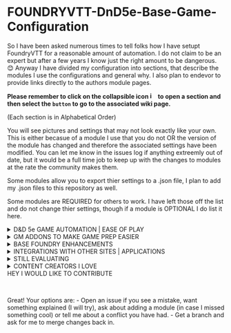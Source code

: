 # FOUNDRYVTT-DnD5e-Base-Game-Configuration

So I have been asked numerous times to tell folks how I have setupt FoundryVTT for a reasonable amount of automation.
I do not claim to be an expert but after a few years I know just the right amount to be dangerous. 😊
Anyway I have divided my configuration into sections, that describe the modules I use the configurations and general why. I also plan to endevor to provide links directly to the authors module pages.

<b>Please remember to click on the collapsible icon <img width="15" alt="image" src="https://user-images.githubusercontent.com/76136571/164912225-f8485d94-56bd-4e1d-baf9-58873cb426a4.png"> to open a section and then select the `button` to go to the associated wiki page.</b> <p>(Each section is in Alphabetical Order)</p>

You will see pictures and settings that may not look exactly like your own. This is either becasue of a module I use that you do not OR the version of the module has changed and therefore the associated settings have been modified. You can let me know in the issues log if anything extreemly out of date, but it would be a full time job to keep up with the changes to modules at the rate the community makes them.

Some modules allow you to export thier settings to a .json file, I plan to add my .json files to this repository as well.

Some modules are REQUIRED for others to work. I have left those off the list and do not change thier settings, though if a module is OPTIONAL I do list it here.

<details>
<summary> D&D 5e GAME AUTOMATION | EASE OF PLAY</summary>
<p>&nbsp;</p>
  
  <a href="https://github.com/jbowensii/FOUNDRYVTT-DnD5e-Base-Game-Configuration/wiki/About-Time">```About Time```</a>
  
  <a href="https://github.com/jbowensii/FOUNDRYVTT-DnD5e-Base-Game-Configuration/wiki/Active-Auras">```Active-Auras```</a>
  
  <a href="https://github.com/jbowensii/FOUNDRYVTT-DnD5e-Base-Game-Configuration/wiki/Active-Token-Effects">```Active Token Effects```</a>
  
  <a href="https://github.com/jbowensii/FOUNDRYVTT-DnD5e-Base-Game-Configuration/wiki/Advanced-Spell-Effects">```Advanced Spell Effects```</a>
  
  <a href="https://github.com/jbowensii/FOUNDRYVTT-DnD5e-Base-Game-Configuration/wiki/Automated-Animations">```Automated Animations```</a>
  
  <a href="https://github.com/jbowensii/FOUNDRYVTT-DnD5e-Base-Game-Configuration/wiki/Automated-Evocations">```Automated Evocations```</a>
  
  <a href="https://github.com/jbowensii/FOUNDRYVTT-DnD5e-Base-Game-Configuration/wiki/DFreds-Convenient-Effects">```DFReds Convenient Effects```</a>
  
  <a href="https://github.com/jbowensii/FOUNDRYVTT-DnD5e-Base-Game-Configuration/wiki/DFreds-Effects-Panel">```DFreds Effects Panel```</a>
  
  <a href="https://github.com/jbowensii/FOUNDRYVTT-DnD5e-Base-Game-Configuration/wiki/Dynamic-Active-Effects-SRD">```Dynamic Active Effects SRD```</a>
  
  <a href="https://github.com/jbowensii/FOUNDRYVTT-DnD5e-Base-Game-Configuration/wiki/Dynamic-Active-Effects">```Dynamic Active Effects```</a>
  
  <a href="https://github.com/jbowensii/FOUNDRYVTT-DnD5e-Base-Game-Configuration/wiki/FXMaster">```FX Master```</a>
  
  <a href="https://github.com/jbowensii/FOUNDRYVTT-DnD5e-Base-Game-Configuration/wiki/Health-Estimate">```Health Estimate```</a>
  
  <a href="https://github.com/jbowensii/FOUNDRYVTT-DnD5e-Base-Game-Configuration/wiki/Illandril's-Inventory-Sorter-(5e)">```Illandril's Inventory Sorter (5e)```</a>
  
  <a href="https://github.com/jbowensii/FOUNDRYVTT-DnD5e-Base-Game-Configuration/wiki/Item-Collection">```Item Collection```</a>
  
  <a href="https://github.com/jbowensii/FOUNDRYVTT-DnD5e-Base-Game-Configuration/wiki/Item-Macro">```Item Macro```</a>
  
  <a href="https://github.com/jbowensii/FOUNDRYVTT-DnD5e-Base-Game-Configuration/wiki/JB2A---Jules&Ben's-Animated-Assets">```JB2A - Patreon Complete Collection```</a>
  
  <a href="https://github.com/jbowensii/FOUNDRYVTT-DnD5e-Base-Game-Configuration/wiki/Let-Me-Roll-That-For-You">```Let Me Roll That For You!```</a>
  
  <a href="https://github.com/jbowensii/FOUNDRYVTT-DnD5e-Base-Game-Configuration/wiki/Link-Item-and-Resource-DnD5e">```Link Item and Resource```</a>
  
  <a href="https://github.com/jbowensii/FOUNDRYVTT-DnD5e-Base-Game-Configuration/wiki/Magic-Items">```Magic Items```</a>
  
  <a href="https://github.com/jbowensii/FOUNDRYVTT-DnD5e-Base-Game-Configuration/wiki/Midi-Quality-of-Life-Improvements">```Midi Quality of Life Improvements```</a>
  
  <a href="https://github.com/jbowensii/FOUNDRYVTT-DnD5e-Base-Game-Configuration/wiki/Midi-SRD">```Midi SRD```</a>
  
  <a href="https://github.com/jbowensii/FOUNDRYVTT-DnD5e-Base-Game-Configuration/wiki/Monk's-Active-Tile-Triggers">```Monk's Active Tile Triggers```</a>
  
  <a href="https://github.com/jbowensii/FOUNDRYVTT-DnD5e-Base-Game-Configuration/wiki/Monk's-Little-Details">```Monk's Little Details```</a>
  
  <a href="https://github.com/jbowensii/FOUNDRYVTT-DnD5e-Base-Game-Configuration/wiki/Simple-Calendar">```Simple Calendar```</a>
  
  <a href="https://github.com/jbowensii/FOUNDRYVTT-DnD5e-Base-Game-Configuration/wiki/Spell-Template-Manager">```Spell Template Manager```</a>
  
  <a href="https://github.com/jbowensii/FOUNDRYVTT-DnD5e-Base-Game-Configuration/wiki/Times-Up">```Times Up```</a>
  
  <a href="https://github.com/jbowensii/FOUNDRYVTT-DnD5e-Base-Game-Configuration/wiki/Token-Magic-FX">```Token Magic FX```</a>
  
<p>&nbsp;</p>  
</details>

<details>
<summary> GM ADDONS TO MAKE GAME PREP EASIER </summary>
<p>&nbsp;</p>
  
  <a href="https://github.com/jbowensii/FOUNDRYVTT-DnD5e-Base-Game-Configuration/wiki/Advanced-Drawing-Tools">```Advanced Drawing Tools```</a>
  
  <a href="https://github.com/jbowensii/FOUNDRYVTT-DnD5e-Base-Game-Configuration/wiki/DF-Architect">```DF Architect```</a>
  
  <a href="https://github.com/jbowensii/FOUNDRYVTT-DnD5e-Base-Game-Configuration/wiki/DF-Scene-Enhancement">```DF Scene Enhancement```</a>
  
  <a href="https://github.com/jbowensii/FOUNDRYVTT-DnD5e-Base-Game-Configuration/wiki/Grid-Scaler">```Grid Scale Menu```</a>
  
  <a href="https://github.com/jbowensii/FOUNDRYVTT-DnD5e-Base-Game-Configuration/wiki/Moulinette-Suite">```Moulinette```</a>
  
<p>&nbsp;</p>  
</details>

<details>
<summary> BASE FOUNDRY ENHANCEMENTS </summary>
<p>&nbsp;</p>
  
  <a href="https://github.com/jbowensii/FOUNDRYVTT-DnD5e-Base-Game-Configuration/wiki/5e-Sheet-Resource-Plus">```5e Sheet Resources Plus```</a>
  
  <a href="https://github.com/jbowensii/FOUNDRYVTT-DnD5e-Base-Game-Configuration/wiki/Better-Target">```Better Target```</a>
  
  <a href="https://github.com/jbowensii/FOUNDRYVTT-DnD5e-Base-Game-Configuration/wiki/Changelogs-&-Conflicts">```Changelogs & Conflicts```</a>
  
  <a href="https://github.com/jbowensii/FOUNDRYVTT-DnD5e-Base-Game-Configuration/wiki/Cleaner-title-bar">```Cleaner Title Bar```</a>
  
  <a href="https://github.com/jbowensii/FOUNDRYVTT-DnD5e-Base-Game-Configuration/wiki/Combat-Focus">```Combat Focus```</a>
  
  <a href="https://github.com/jbowensii/FOUNDRYVTT-DnD5e-Base-Game-Configuration/wiki/Compendium-Folders">```Compendium Folders```</a>
  
  <a href="https://github.com/jbowensii/FOUNDRYVTT-DnD5e-Base-Game-Configuration/wiki/Dice-So-Nice!">```Dice so Nice!```</a>
  
  <a href="https://github.com/jbowensii/FOUNDRYVTT-DnD5e-Base-Game-Configuration/wiki/Dice-Tray">```Dice Tray```</a>
  
  <a href="https://github.com/jbowensii/FOUNDRYVTT-DnD5e-Base-Game-Configuration/wiki/Drag-Ruler">```Drag Ruler```</a>
  
  <a href="https://github.com/jbowensii/FOUNDRYVTT-DnD5e-Base-Game-Configuration/wiki/Dice-So-Nice!">```Entice with Dice so Nice```</a>
  
  <a href="https://github.com/jbowensii/FOUNDRYVTT-DnD5e-Base-Game-Configuration/wiki/Force-Client-Settings">```Force Client Settings```</a>
  
  <a href="https://github.com/jbowensii/FOUNDRYVTT-DnD5e-Base-Game-Configuration/wiki/Forien's-Copy-Environment">```Forien's Copy Environment```</a>
  
  <a href="https://github.com/jbowensii/FOUNDRYVTT-DnD5e-Base-Game-Configuration/wiki/Image-Hover">```Image Hover```</a>
  
  <a href="https://github.com/jbowensii/FOUNDRYVTT-DnD5e-Base-Game-Configuration/wiki/Less-Fog">```Less Fog```</a>
  
  <a href="https://github.com/jbowensii/FOUNDRYVTT-DnD5e-Base-Game-Configuration/wiki/Dice-So-Nice!">```Lordu's Custom Dice for Dice so Nice```</a>
  
  <a href="https://github.com/jbowensii/FOUNDRYVTT-DnD5e-Base-Game-Configuration/wiki/Multilevel-Tokens">```Multilevel Tokens```</a>
  
  <a href="https://github.com/jbowensii/FOUNDRYVTT-DnD5e-Base-Game-Configuration/wiki/Navbar-Tweeks">```Navbar Tweeks```</a>
  
  <a href="https://github.com/jbowensii/FOUNDRYVTT-DnD5e-Base-Game-Configuration/wiki/Dice-So-Nice!">```Nice More Dice```</a>
  
  <a href="https://github.com/jbowensii/FOUNDRYVTT-DnD5e-Base-Game-Configuration/wiki/Parallaxia">```Parallaxia```</a>
  
  <a href="https://github.com/jbowensii/FOUNDRYVTT-DnD5e-Base-Game-Configuration/wiki/Permission-Viewer">```Permission Viewer```</a>
  
  <a href="https://github.com/jbowensii/FOUNDRYVTT-DnD5e-Base-Game-Configuration/wiki/Ping-Logger">```Ping Logger```</a>
  
  <a href="https://github.com/jbowensii/FOUNDRYVTT-DnD5e-Base-Game-Configuration/wiki/Pings">```Pings```</a>
  
  <a href="https://github.com/jbowensii/FOUNDRYVTT-DnD5e-Base-Game-Configuration/wiki/PopOut!">```PopOut!```</a>
  
  <a href="https://github.com/jbowensii/FOUNDRYVTT-DnD5e-Base-Game-Configuration/wiki/Select-tool-everywhere">```Select tool everywhere```</a>
  
  <a href="https://github.com/jbowensii/FOUNDRYVTT-DnD5e-Base-Game-Configuration/wiki/Sequencer">```Sequencer```</a>
  
  <a href="https://github.com/jbowensii/FOUNDRYVTT-DnD5e-Base-Game-Configuration/wiki/Smart-Doors">```Smart Doors```</a>
  
  <a href="https://github.com/jbowensii/FOUNDRYVTT-DnD5e-Base-Game-Configuration/wiki/Tidy5e-Sheet">```Tidy5e Sheet```</a>
  
  <a href="https://github.com/jbowensii/FOUNDRYVTT-DnD5e-Base-Game-Configuration/wiki/Tidy-UI">```Tidy UI```</a>
  
  <a href="https://github.com/jbowensii/FOUNDRYVTT-DnD5e-Base-Game-Configuration/wiki/Token-Action-HUD">```Token Action HUD```</a>
  
  <a href="https://github.com/jbowensii/FOUNDRYVTT-DnD5e-Base-Game-Configuration/wiki/Token-Attacher">```Token Attacher```</a>
  
  <a href="https://github.com/jbowensii/FOUNDRYVTT-DnD5e-Base-Game-Configuration/wiki/Token-Info-Icons">```Token Info Icons```</a>
  
  <a href="https://github.com/jbowensii/FOUNDRYVTT-DnD5e-Base-Game-Configuration/wiki/Token-Variant-Art">```Token Variant Art```</a>
  
<p>&nbsp;</p>  
</details>

<details>
<summary> INTEGRATIONS WITH OTHER SITES | APPLICATIONS </summary>
<p>&nbsp;</p>
  
  <a href="https://github.com/jbowensii/FOUNDRYVTT-DnD5e-Base-Game-Configuration/wiki/D&D-Beyond-Importer">```DnD Beyond Importer```</a>
  
  <a href="https://github.com/jbowensii/FOUNDRYVTT-DnD5e-Base-Game-Configuration/wiki/HTML-To-Scene">```HTML to Scene```</a>
  
  <a href="https://github.com/jbowensii/FOUNDRYVTT-DnD5e-Base-Game-Configuration/wiki/Universal-Battlemap-Importer">```Universal Battlemap Importer```</a> 
<p>&nbsp;</p>  
</details>

<details>
<summary> STILL EVALUATING </summary>
<p>&nbsp;</p>

<a href="https://github.com/jbowensii/FOUNDRYVTT-DnD5e-Base-Game-Configuration/wiki/Unknown--Module">`Better Roofs`</a>

<a href="https://github.com/jbowensii/FOUNDRYVTT-DnD5e-Base-Game-Configuration/wiki/Unknown--Module">`Conditional Visibility`</a>

<a href="https://github.com/jbowensii/FOUNDRYVTT-DnD5e-Base-Game-Configuration/wiki/Unknown--Module">`Show Notes`</a>

<a href="https://github.com/jbowensii/FOUNDRYVTT-DnD5e-Base-Game-Configuration/wiki/Unknown--Module">`Tagger`</a>

<a href="https://github.com/jbowensii/FOUNDRYVTT-DnD5e-Base-Game-Configuration/wiki/Unknown--Module">`Wall Height`</a>

<p>&nbsp;</p>  
</details>

<details>
<summary> CONTENT CREATORS I LOVE </summary>
<p>&nbsp;</p>
  
  <a href="https://www.patreon.com/foundryvtt/posts">```Atropos' Patreon Battlemaps Pack```</a>
  
  <a href="https://www.patreon.com/baileywiki/posts">```Bailywiki (everything)```</a>
  
  <a href="https://www.patreon.com/CyrensMaps">```CyrensMaps of Undermountain```</a>
  
  <a href="https://www.patreon.com/the_griffons_saddlebag/posts">```The Griffon's Saddlebag```</a>
  
  <a href="https://www.patreon.com/themadcartographer/posts">```The Mad Cartographer```</a>
  
<p>&nbsp;</p>  
</details>

<summary> HEY I WOULD LIKE TO CONTRIBUTE </summary>
<p>&nbsp;</p>
Great!  Your options are:
- Open an issue if you see a mistake, want something explained (I will try), ask about adding a module (in case I missed something cool) or tell me about a conflict you have had.
- Get a branch and ask for me to merge changes back in.

